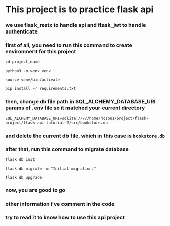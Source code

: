 # This project is to practice flask api 

### we use flask_restx to handle api and flask_jwt to handle authenticate 

### first of all, you need to run this command to create environment for this project

`cd project_name` 

`python3 -m venv venv`

`source venv/bin/activate`

`pip install -r requirements.txt`

### then, change db file path in SQL_ALCHEMY_DATABASE_URI params of .env file so it matched your current directory
`SQL_ALCHEMY_DATABASE_URI=sqlite://///home/ncson1/project/flask-project/flask-api-tutorial-2/src/bookstore.db`
### and delete the current db file, which in this case is `bookstore.db`
### after that, run this command to migrate database

`flask db init`

`flask db migrate -m "Initial migration."`

`flask db upgrade`

### now, you are good to go
### other information i've comment in the code
### try to read it to know how to use this api project